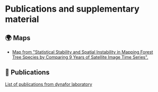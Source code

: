 # Publications and supplementary material

## :earth_africa: Maps

- [Map from "Statistical Stability and Spatial Instability in Mapping Forest Tree Species by Comparing 9 Years of Satellite Image Time Series".](https://dynafor1201.github.io/publications/maps/treespeciesformosat2/)

## :card_index: Publications
[List of publications from dynafor laboratory](https://github.com/dynafor1201/publications/tree/master/pdf)

